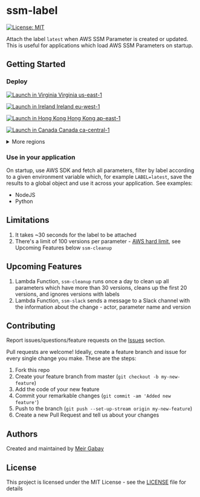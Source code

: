 # ssm-label

[![License: MIT](https://img.shields.io/badge/License-MIT-green.svg)](./LICENSE)

Attach the label `latest` when AWS SSM Parameter is created or updated. This is useful for applications which load AWS SSM Parameters on startup.

## Getting Started

### Deploy

[![Launch in Virginia](https://s3.amazonaws.com/cloudformation-examples/cloudformation-launch-stack.png) Virginia us-east-1](https://us-east-1.console.aws.amazon.com/cloudformation/home?region=us-east-1#/stacks/quickcreate?templateURL=https://ssm-label.s3-eu-west-1.amazonaws.com/cfn-template-ssm-label.yml)

[![Launch in Ireland](https://s3.amazonaws.com/cloudformation-examples/cloudformation-launch-stack.png) Ireland eu-west-1](https://eu-west-1.console.aws.amazon.com/cloudformation/home?region=eu-west-1#/stacks/quickcreate?templateURL=https://ssm-label.s3-eu-west-1.amazonaws.com/cfn-template-ssm-label.yml)

[![Launch in Hong Kong](https://s3.amazonaws.com/cloudformation-examples/cloudformation-launch-stack.png) Hong Kong ap-east-1](https://eu-west-1.console.aws.amazon.com/cloudformation/home?region=eu-west-1#/stacks/quickcreate?templateURL=https://ssm-label.s3-eu-west-1.amazonaws.com/cfn-template-ssm-label.yml)

[![Launch in Canada](https://s3.amazonaws.com/cloudformation-examples/cloudformation-launch-stack.png) Canada ca-central-1](https://eu-west-1.console.aws.amazon.com/cloudformation/home?region=eu-west-1#/stacks/quickcreate?templateURL=https://ssm-label.s3-eu-west-1.amazonaws.com/cfn-template-ssm-label.yml)

<details><summary>
More regions
</summary>

To deploy in other regions, replace AWS_REGION with the region's code

```
https://AWS_REGION.console.aws.amazon.com/cloudformation/home?region=AWS_REGION#/stacks/quickcreate?templateURL=https://
ssm-label.s3-eu-west-1.amazonaws.com/cfn-template-ssm-label.yml
```

</details>

### Use in your application

On startup, use AWS SDK and fetch all parameters, filter by label according to a given environment variable which, for example `LABEL=latest`, save the results to a global object and use it across your application. See examples:

- NodeJS
- Python

## Limitations

1. It takes ~30 seconds for the label to be attached
1. There's a limit of 100 versions per parameter - [AWS hard limit](https://docs.aws.amazon.com/systems-manager/latest/userguide/sysman-paramstore-labels.html), see Upcoming Features below `ssm-cleanup`

## Upcoming Features

1. Lambda Function, `ssm-cleanup` runs once a day to clean up all parameters which have more than 30 versions, cleans up the first 20 versions, and ignores versions with labels
1. Lambda Function, `ssm-slack` sends a message to a Slack channel with the information about the change - actor, parameter name and version

## Contributing

Report issues/questions/feature requests on the [Issues](https://github.com/unfor19/ssm-label/issues) section.

Pull requests are welcome! Ideally, create a feature branch and issue for every single change you make. These are the steps:

1. Fork this repo
1. Create your feature branch from master (`git checkout -b my-new-feature`)
1. Add the code of your new feature
1. Commit your remarkable changes (`git commit -am 'Added new feature'`)
1. Push to the branch (`git push --set-up-stream origin my-new-feature`)
1. Create a new Pull Request and tell us about your changes

## Authors

Created and maintained by [Meir Gabay](https://github.com/unfor19)

## License

This project is licensed under the MIT License - see the [LICENSE](https://github.com/unfor19/ssm-label/blob/master/LICENSE) file for details
